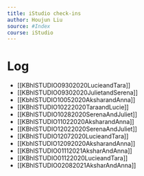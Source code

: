 ```yaml
---
title: iStudio check-ins
author: Houjun Liu
source: #Index 
course: iStudio
---
```


# Log
- [[KBhISTUDIO09302020LucieandTara]]
- [[KBhISTUDIO09302020JulietandSerena]]
- [[KbhISTUDIO10052020AksharandAnna]]
- [[KBhISTUDIO10222020TaraandLucie]]
- [[KBhISTUDIO10282020SerenaAndJuliet]]
- [[KBhISTUDIO11022020AksharandAnna]]
- [[KBhISTUDIO12022020SerenaAndJuliet]]
- [[KBhISTUDIO12072020LucieandTara]]
- [[KbhISTUDIO12092020AksharandAnna]]
- [[KBhISTUDIO01112021AksharAndAnna]]
- [[KBhISTUDIO01122020LucieandTara]] 
- [[KBhISTUDIO02082021AksharAndAnna]]

